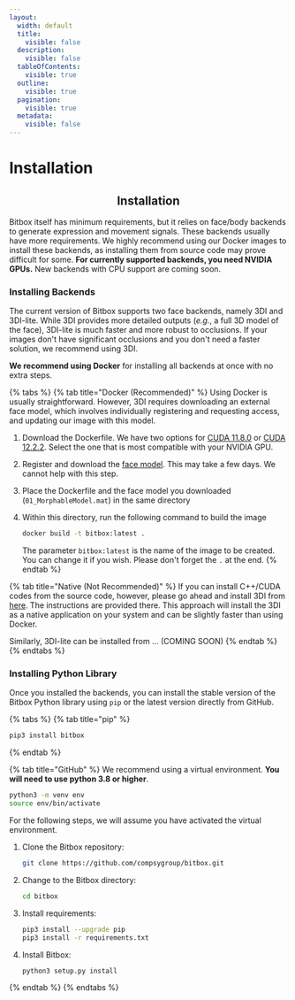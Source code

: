```yaml
---
layout:
  width: default
  title:
    visible: false
  description:
    visible: false
  tableOfContents:
    visible: true
  outline:
    visible: true
  pagination:
    visible: true
  metadata:
    visible: false
---
```


# Installation

<h2 align="center"><strong>Installation</strong></h2>

Bitbox itself has minimum requirements, but it relies on face/body backends to generate expression and movement signals. These backends usually have more requirements. We highly recommend using our Docker images to install these backends, as installing them from source code may prove difficult for some. **For currently supported backends, you need NVIDIA GPUs.** New backends with CPU support are coming soon.

### **Installing Backends**

The current version of Bitbox supports two face backends, namely 3DI and 3DI-lite. While 3DI provides more detailed outputs (_e.g._, a full 3D model of the face), 3DI-lite is much faster and more robust to occlusions. If your images don't have significant occlusions and you don't need a faster solution, we recommend using 3DI.&#x20;

**We recommend using Docker** for installing all backends at once with no extra steps.

{% tabs %}
{% tab title="Docker (Recommended)" %}
Using Docker is usually straightforward. However, 3DI requires downloading an external face model, which involves individually registering and requesting access, and updating our image with this model.

1. Download the Dockerfile. We have two options for [CUDA 11.8.0](https://raw.githubusercontent.com/compsygroup/bitbox/refs/heads/main/docker/cuda11.8_cv4.5/Dockerfile) or [CUDA 12.2.2](https://raw.githubusercontent.com/compsygroup/bitbox/refs/heads/main/docker/cuda12.2_cv4.8/Dockerfile). Select the one that is most compatible with your NVIDIA GPU.
2. Register and download the [face model](https://faces.dmi.unibas.ch/bfm/index.php?nav=1-2\&id=downloads). This may take a few days. We cannot help with this step.
3. Place the Dockerfile and the face model you downloaded (`01_MorphableModel.mat`) in the same directory
4.  Within this directory, run the following command to build the image

    ```bash
    docker build -t bitbox:latest . 
    ```

    The parameter `bitbox:latest` is the name of the image to be created. You can change it if you wish. Please don't forget the `.` at the end.
{% endtab %}

{% tab title="Native (Not Recommended)" %}
If you can install C++/CUDA codes from the source code, however, please go ahead and install 3DI from [here](https://github.com/compsygroup/3DI). The instructions are provided there. This approach will install the 3DI as a native application on your system and can be slightly faster than using Docker.

Similarly, 3DI-lite can be installed from ... (COMING SOON)
{% endtab %}
{% endtabs %}

### Installing Python Library

Once you installed the backends, you can install the stable version of the Bitbox Python library using `pip` or the latest version directly from GitHub.

{% tabs %}
{% tab title="pip" %}
```bash
pip3 install bitbox
```
{% endtab %}

{% tab title="GitHub" %}
We recommend using a virtual environment. **You will need to use python 3.8 or higher**.&#x20;

```bash
python3 -m venv env
source env/bin/activate
```

For the following steps, we will assume you have activated the virtual environment.

1.  Clone the Bitbox repository:

    ```bash
    git clone https://github.com/compsygroup/bitbox.git
    ```
2.  Change to the Bitbox directory:

    ```bash
    cd bitbox
    ```
3.  Install requirements:

    ```bash
    pip3 install --upgrade pip
    pip3 install -r requirements.txt
    ```
4.  Install Bitbox:

    ```bash
    python3 setup.py install
    ```
{% endtab %}
{% endtabs %}
